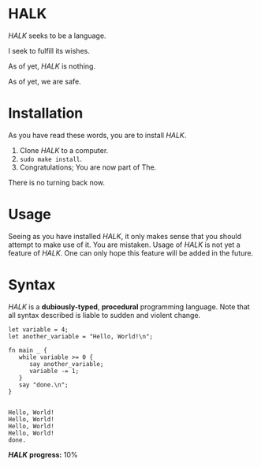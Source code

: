 # HALK

*HALK* seeks to be a language.

I seek to fulfill its wishes.

As of yet, *HALK* is nothing.

As of yet, we are safe.

# Installation

As you have read these words, you are to install *HALK*.

1. Clone *HALK* to a computer.
2. `sudo make install`.
3. Congratulations; You are now part of The.

There is no turning back now.

# Usage

Seeing as you have installed *HALK*, it only makes sense that you should attempt to make use of it.
You are mistaken.
Usage of *HALK* is not yet a feature of *HALK*.
One can only hope this feature will be added in the future.


# Syntax

*HALK* is a **dubiously-typed**, **procedural** programming language. 
Note that all syntax described is liable to sudden and violent change.

```HALK
let variable = 4;
let another_variable = "Hello, World!\n";

fn main _ {
   while variable >= 0 {
      say another_variable;
      variable -= 1;
   }
   say "done.\n";
}


Hello, World!
Hello, World!
Hello, World!
Hello, World!
done.
```


***HALK*** **progress:** 10%

